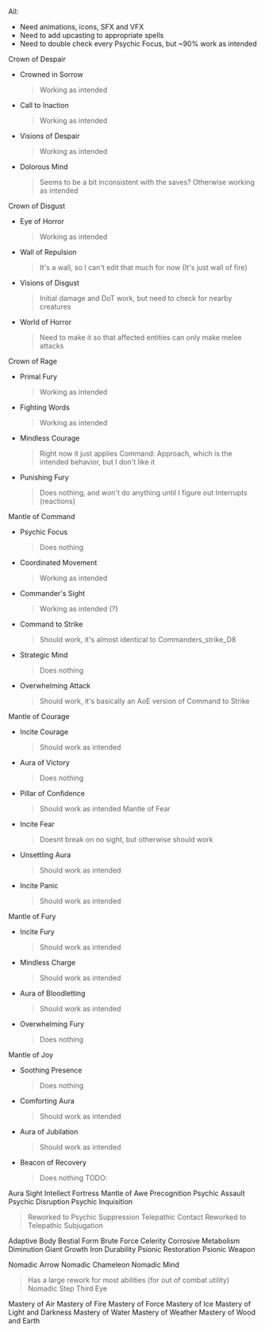 All:
- Need animations, icons, SFX and VFX
- Need to add upcasting to appropriate spells
- Need to double check every Psychic Focus, but ~90% work as intended

Crown of Despair
 - Crowned in Sorrow
    > Working as intended
 - Call to Inaction
    > Working as intended
 - Visions of Despair
    > Working as intended
 - Dolorous Mind
    > Seems to be a bit inconsistent with the saves? Otherwise working as intended

Crown of Disgust
 - Eye of Horror
    > Working as intended
 - Wall of Repulsion
    > It's a wall, so I can't edit that much for now (It's just wall of fire)
 - Visions of Disgust
    > Initial damage and DoT work, but need to check for nearby creatures
 - World of Horror
    > Need to make it so that affected entities can only make melee attacks

Crown of Rage
 - Primal Fury
    > Working as intended
 - Fighting Words
    > Working as intended
 - Mindless Courage
    > Right now it just applies Command: Approach, which is the intended behavior, but I don't like it
 - Punishing Fury
    > Does nothing, and won't do anything until I figure out Interrupts (reactions)

Mantle of Command
 - Psychic Focus
    > Does nothing
 - Coordinated Movement
    > Working as intended
 - Commander's Sight
    > Working as intended (?)
 - Command to Strike
    > Should work, it's almost identical to Commanders_strike_D8 
 - Strategic Mind
    > Does nothing
 - Overwhelming Attack
    > Should work, it's basically an AoE version of Command to Strike

Mantle of Courage
 - Incite Courage
    > Should work as intended
 - Aura of Victory
    > Does nothing
 - Pillar of Confidence
    > Should work as intended
Mantle of Fear
 - Incite Fear
    > Doesnt break on no sight, but otherwise should work
 - Unsettling Aura
    > Should work as intended
 - Incite Panic
    > Should work as intended

Mantle of Fury
 - Incite Fury
    > Should work as intended
 - Mindless Charge 
    > Should work as intended
 - Aura of Bloodletting
    > Should work as intended
 - Overwhelming Fury
    > Does nothing

Mantle of Joy
 - Soothing Presence
    > Does nothing
 - Comforting Aura
    > Should work as intended
 - Aura of Jubilation
    > Should work as intended
 - Beacon of Recovery
    > Does nothing
TODO:

Aura Sight
Intellect Fortress
Mantle of Awe
Precognition
Psychic Assault
Psychic Disruption
Psychic Inquisition
 > Reworked to Psychic Suppression
Telepathic Contact
 > Reworked to Telepathic Subjugation

Adaptive Body
Bestial Form
Brute Force
Celerity
Corrosive Metabolism
Diminution
Giant Growth
Iron Durability
Psionic Restoration
Psionic Weapon

Nomadic Arrow
Nomadic Chameleon
Nomadic Mind
 > Has a large rework for most abilities (for out of combat utility)
Nomadic Step
Third Eye

Mastery of Air
Mastery of Fire
Mastery of Force
Mastery of Ice
Mastery of Light and Darkness
Mastery of Water
Mastery of Weather
Mastery of Wood and Earth
